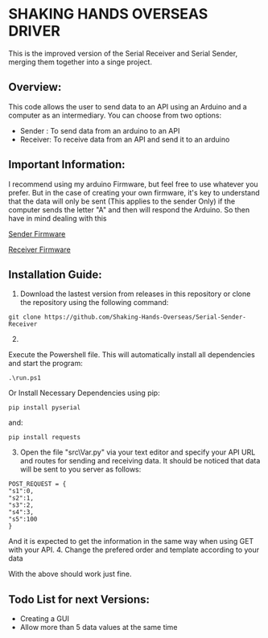 # SHAKING HANDS OVERSEAS DRIVER
This is the improved version of the Serial Receiver and Serial Sender, merging them together into a singe project.

## Overview:
This code allows the user to send data to an API using an Arduino and a computer as an intermediary.
You can choose from two options:

- Sender : To send data from an arduino to an API
- Receiver: To receive data from an API and send it to an arduino
## Important Information:
I recommend using my arduino Firmware, but feel free to use whatever you prefer. But in the case of creating your own firmware, it's key to understand that the data will only be sent (This applies to the sender Only) if the computer sends the letter "A" and then will respond the Arduino. So then have in mind dealing with this

[Sender Firmware](https://github.com/Shaking-Hands-Overseas/Arduino-Glove-Firmware) <p></p>
[Receiver Firmware](https://github.com/Shaking-Hands-Overseas/Arduino-Hand-Firmware)

## Installation Guide:
1. Download the lastest version from releases in this repository or clone the repository using the following command:
```
git clone https://github.com/Shaking-Hands-Overseas/Serial-Sender-Receiver
```
2. 
Execute the Powershell file. This will automatically install all dependencies and start the program:
```
.\run.ps1
```
Or Install Necessary Dependencies using pip:
```
pip install pyserial
```
and:
```
pip install requests
```
3. Open the file "src\Var.py" via your text editor and specify your API URL and routes for sending and receiving data. It should be noticed that data will be sent to you server as follows:
```
POST_REQUEST = {
"s1":0,
"s2":1,
"s3":2,
"s4":3,
"s5":100
}
```
And it is expected to get the information in the same way when using GET with your API.
4. Change the prefered order and template according to your data

With the above should work just fine.

## Todo List for next Versions:
- Creating a GUI
- Allow more than 5 data values at the same time
